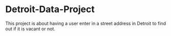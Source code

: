 # Detroit-Data-Project

This project is about having a user enter in a street address in Detroit to find out if it is vacant or not.